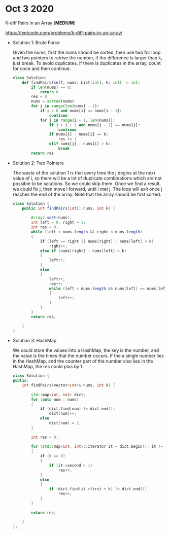 # Oct 3 2020

K-diff Pairs in an Array (**MEDIUM**)

https://leetcode.com/problems/k-diff-pairs-in-an-array/


- Solution 1: Brute Force

    Given the nums, first the nums should be sorted, then use two for loop and two pointers to retrive the number, if the difference is larger than k, just break. To avoid duplicates, if there is duplicates in the array, count for once and then continue.

    ```Python
    class Solution:
        def findPairs(self, nums: List[int], k: int) -> int:
            if len(nums) == 0:
                return 0
            res = 0
            nums = sorted(nums)
            for i in range(len(nums) - 1):
                if i > 0 and nums[i] == nums[i - 1]:
                    continue
                for j in range(i + 1, len(nums)):
                    if j > i + 1 and nums[j - 1] == nums[j]:
                        continue
                    if nums[j] - nums[i] == k:
                        res += 1
                    elif nums[j] - nums[i] > k:
                        break
            return res
    ```

- Solution 2: Two Pointers
    
    The waste of the solution 1 is that every time the j begins at the next value of i, so there will be a lot of duplicate combinations which are not possible to be solutions. So we could skip them. Once we find a result, we could fix j, then move i forward, until i met j. The loop will exit once j reaches the end of the array. Note that the array should be first sorted.

    ```JAVA
    class Solution {
        public int findPairs(int[] nums, int k) {
            
            Arrays.sort(nums);
            int left = 0, right = 1;
            int res = 0;
            while (left < nums.length && right < nums.length)
            {
                if (left == right || nums[right] - nums[left] < k)
                    right++;
                else if (nums[right] - nums[left] > k)
                {
                    left++;
                }
                else 
                {
                    left++;
                    res++;
                    while (left < nums.length && nums[left] == nums[left - 1])
                    {
                        left++;
                    }
                }
            }
            return res;
            
        }
    }
    ```

- Solution 3: HashMap

    We could store the values into a HashMap, the key is the number, and the value is the times that the number occurs. If the a single number lies in the HashMap, and the counter part of the number also lies in the HashMap, the res could plus by 1.

    ```CPP
    class Solution {
    public:
        int findPairs(vector<int>& nums, int k) {
            
            std::map<int, int> dict;
            for (auto num : nums)
            {
                if (dict.find(num) != dict.end())
                    dict[num]++;
                else
                    dict[num] = 1;
            }
            
            int res = 0;
            
            for (std::map<int, int>::iterator it = dict.begin(); it != dict.end(); it++)
            {
                if (k == 0)
                {
                    if (it->second > 1)
                        res++;
                }
                else 
                {
                    if (dict.find(it->first + k) != dict.end())
                        res++;
                }
            }
            
            return res;
            
        }
    };
    ```